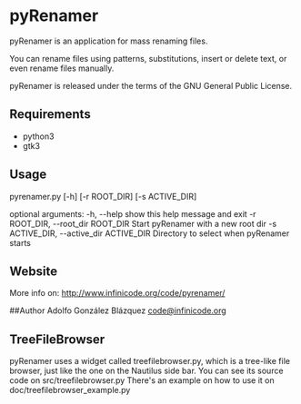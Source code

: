 pyRenamer
=========

pyRenamer is an application for mass renaming files.

You can rename files using patterns, substitutions,
insert or delete text, or even rename files manually.

pyRenamer is released under the terms of the GNU General Public License.

## Requirements
  * python3
  * gtk3

## Usage

pyrenamer.py [-h] [-r ROOT_DIR] [-s ACTIVE_DIR]

optional arguments:
  -h, --help            show this help message and exit
  -r ROOT_DIR, --root_dir ROOT_DIR
                        Start pyRenamer with a new root dir
  -s ACTIVE_DIR, --active_dir ACTIVE_DIR
                        Directory to select when pyRenamer starts
## Website
  More info on: http://www.infinicode.org/code/pyrenamer/

##Author
  Adolfo González Blázquez <code@infinicode.org>

## TreeFileBrowser
  pyRenamer uses a widget called treefilebrowser.py, which is a tree-like file browser,
  just like the one on the Nautilus side bar.
  You can see its source code on src/treefilebrowser.py
  There's an example on how to use it on doc/treefilebrowser_example.py

